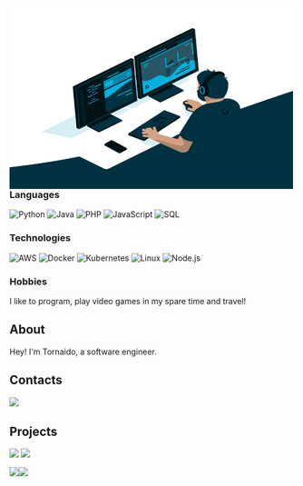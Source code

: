 <a href="https://tornaido.io"><img align="left" alt="GIF" src="https://raw.githubusercontent.com/xTornaido/xTornaido/master/code.gif" width="500" height="320" /></a>

### Languages

![Python](https://img.shields.io/badge/-Python-000?&logo=Python)
![Java](https://img.shields.io/badge/-Java-000?&logo=Java&logoColor=007396)
![PHP](https://img.shields.io/badge/-PHP-000?&logo=PHP)
![JavaScript](https://img.shields.io/badge/-JavaScript-000?&logo=JavaScript)
![SQL](https://img.shields.io/badge/-SQL-000?&logo=MySQL)

### Technologies

![AWS](https://img.shields.io/badge/-AWS-000?&logo=Amazon-AWS&logoColor=F90)
![Docker](https://img.shields.io/badge/-Docker-000?&logo=Docker)
![Kubernetes](https://img.shields.io/badge/-Kubernetes-000?&logo=Kubernetes)
![Linux](https://img.shields.io/badge/-Linux-000?&logo=Linux)
![Node.js](https://img.shields.io/badge/-Node.js-000?&logo=node.js)


### Hobbies

I like to program, play video games in my spare time and travel!

## About

Hey! I'm Tornaido, a software engineer.

## Contacts

[![](https://img.shields.io/badge/-Tornaido#3570-000?&logo=discord)](https://discord.com/channels/@me)

## Projects

[![](https://img.shields.io/badge/-🩸%20Heartbleed-000)](https://github.com/xTornaido/Heartbleed)
[![](https://img.shields.io/badge/-Website-000?&logo=react)](https://xTornaido.github.io)

<a href="https://tornaido.io"><img height="137px" src="https://github-readme-stats.vercel.app/api?username=xTornaido&hide_title=true&hide_border=true&show_icons=true&include_all_commits=true&count_private=true&line_height=21&text_color=000&icon_color=000&bg_color=0,ea6161,ffc64d,fffc4d,52fa5a&theme=graywhite" /><img height="137px" src="https://github-readme-stats.vercel.app/api/top-langs/?username=xTornaido&hide=html&hide_title=true&hide_border=true&layout=compact&langs_count=6&exclude_repo=comp426,Redventures-Movie-Quotes&text_color=000&icon_color=fff&bg_color=0,52fa5a,4dfcff,c64dff&theme=graywhite" /></a>